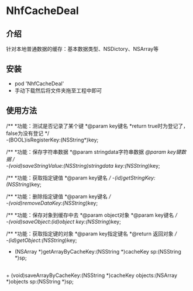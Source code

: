 # NhfCacheDeal
<h2>介绍</h2>
<p>针对本地普通数据的缓存：基本数据类型、NSDictory、NSArray等</p>
<h2>安装</h2>
<ul>
<li>pod 'NhfCacheDeal'</li>
<li>手动下载然后将文件夹拖至工程中即可</li>
</ul>
<h2>使用方法</h2>
/**
 *功能：测试是否记录了某个键
 *@param key键名
 *return true时为登记了，false为没有登记
 */</br>
-(BOOL)isRegisterKey:(NSString*)key;

/**
 *功能：保存字符串数据
 *@param stringdata字符串数据
 *@param key键数据
 */</br>
-(void)saveStringValue:(NSString*)stringdata key:(NSString*)key;

/**
 *功能：获取指定键值
 *@param key键名
 */
-(id)getStringKey:(NSString*)key;

/**
 *功能：删除指定键值
 *@param key键名
 */</br>
-(void)removeDataKey:(NSString*)key;

/**
 *功能：保存对象到缓存中去
 *@param object对象
 *@param key键名
 */</br>
-(void)saveObject:(id)object key:(NSString*)key;

/**
 *功能：获取指定键的对象
 *@param key指定键名
 *@return 返回对象
 */</br>
-(id)getObject:(NSString*)key;
</br>
+ (NSArray *)getArrayByCacheKey:(NSString *)cacheKey sp:(NSString *)sp;
</br>
+ (void)saveArrayByCacheKey:(NSString *)cacheKey objects:(NSArray *)objects sp:(NSString *)sp;

